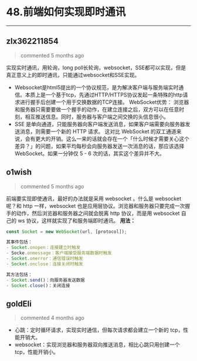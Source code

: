 
 # 48.前端如何实现即时通讯 
  
 ***
## zlx362211854 
 > commented 5 months ago 

实现实时通讯，用轮询，long poll长轮询，websocket，SSE都可以实现，但是真正意义上的即时通讯，只能通过websocket和SSE实现。
* Websocket是html5提出的一个协议规范，是为解决客户端与服务端实时通信。本质上是一个基于tcp，先通过HTTP/HTTPS协议发起一条特殊的http请求进行握手后创建一个用于交换数据的TCP连接。
 WebSocket优势： 浏览器和服务器只需要要做一个握手的动作，在建立连接之后，双方可以在任意时刻，相互推送信息。同时，服务器与客户端之间交换的头信息很小。
* SSE 是单向通道，只能服务器向客户端发送消息，如果客户端需要向服务器发送消息，则需要一个新的 HTTP 请求。 这对比 WebSocket 的双工通道来说，会有更大的开销。这么一来的话就会存在一个「什么时候才需要关心这个差异？」的问题，如果平均每秒会向服务器发送一次消息的话，那应该选择 WebSocket。如果一分钟仅 5 - 6 次的话，其实这个差异并不大。
 
## o1wish 
 > commented 5 months ago 

前端要实现即使通讯，最好的办法就是采用 websocket 。什么是 websocket 呢？和 http 一样，websocket 也是应用层协议。浏览器和服务器只要完成一次握手的动作，然后浏览器和服务器之间就会脱离 http 协议，而是用 websocket 自己的 ws 协议，这样就实现了和服务端即时通讯。
**用法：**

```javascript
const Socket = new WebSocket(url, [protocol]);

其事件包括：
- Socket.onopen：连接建立时触发
- Socke.onmessage：客户端接受服务端数据时触发
- Socket.onerror：通信错误时触发
- Socket.onclose：连接关闭时触发

其方法包括：
- Socket.send()：向服务器发送数据
- Socket.close()：关闭连接

```
## goldEli 
 > commented 4 months ago 

* 心跳：定时循环请求，实现实时通信，但每次请求都会建立一个新的 tcp，性能开销大。
* websocket：实现浏览器和服务器双向推送消息，相比心跳只用创建一个 tcp，性能开销小。